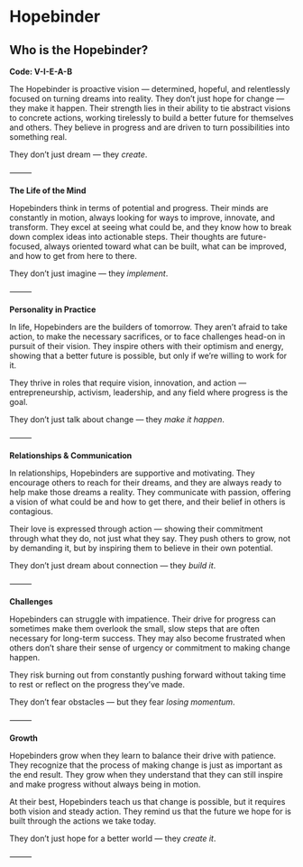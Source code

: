 # Hopebinder
## Who is the Hopebinder?
**Code: V-I-E-A-B**

The Hopebinder is proactive vision — determined, hopeful, and relentlessly focused on turning dreams into reality. They don’t just hope for change — they make it happen. Their strength lies in their ability to tie abstract visions to concrete actions, working tirelessly to build a better future for themselves and others. They believe in progress and are driven to turn possibilities into something real.

They don’t just dream — they *create*.

⸻

**The Life of the Mind**

Hopebinders think in terms of potential and progress. Their minds are constantly in motion, always looking for ways to improve, innovate, and transform. They excel at seeing what could be, and they know how to break down complex ideas into actionable steps. Their thoughts are future-focused, always oriented toward what can be built, what can be improved, and how to get from here to there.

They don’t just imagine — they *implement*.

⸻

**Personality in Practice**

In life, Hopebinders are the builders of tomorrow. They aren’t afraid to take action, to make the necessary sacrifices, or to face challenges head-on in pursuit of their vision. They inspire others with their optimism and energy, showing that a better future is possible, but only if we’re willing to work for it.

They thrive in roles that require vision, innovation, and action — entrepreneurship, activism, leadership, and any field where progress is the goal.

They don’t just talk about change — they *make it happen*.

⸻

**Relationships & Communication**

In relationships, Hopebinders are supportive and motivating. They encourage others to reach for their dreams, and they are always ready to help make those dreams a reality. They communicate with passion, offering a vision of what could be and how to get there, and their belief in others is contagious.

Their love is expressed through action — showing their commitment through what they do, not just what they say. They push others to grow, not by demanding it, but by inspiring them to believe in their own potential.

They don’t just dream about connection — they *build it*.

⸻

**Challenges**

Hopebinders can struggle with impatience. Their drive for progress can sometimes make them overlook the small, slow steps that are often necessary for long-term success. They may also become frustrated when others don’t share their sense of urgency or commitment to making change happen.

They risk burning out from constantly pushing forward without taking time to rest or reflect on the progress they’ve made.

They don’t fear obstacles — but they fear *losing momentum*.

⸻

**Growth**

Hopebinders grow when they learn to balance their drive with patience. They recognize that the process of making change is just as important as the end result. They grow when they understand that they can still inspire and make progress without always being in motion. 

At their best, Hopebinders teach us that change is possible, but it requires both vision and steady action. They remind us that the future we hope for is built through the actions we take today.

They don’t just hope for a better world — they *create it*.

⸻
